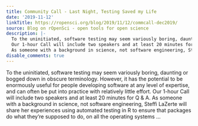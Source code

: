 ```yaml
---
title: Community Call - Last Night, Testing Saved my Life
date: '2019-11-12'
linkTitle: https://ropensci.org/blog/2019/11/12/commcall-dec2019/
source: Blog on rOpenSci - open tools for open science
description: |-
  To the uninitiated, software testing may seem variously boring, daunting or bogged down in obscure terminology. However, it has the potential to be enormously useful for people developing software at any level of expertise, and can often be put into practice with relatively little effort.
  Our 1-hour Call will include two speakers and at least 20 minutes for Q &amp; A.
  As someone with a background in science, not software engineering, Steffi LaZerte will share her experiences using automated testing in R to ensure that packages do what they&rsquo;re supposed to do, on all the operating systems  ...
disable_comments: true
---
```

To the uninitiated, software testing may seem variously boring, daunting or bogged down in obscure terminology. However, it has the potential to be enormously useful for people developing software at any level of expertise, and can often be put into practice with relatively little effort.
Our 1-hour Call will include two speakers and at least 20 minutes for Q &amp; A.
As someone with a background in science, not software engineering, Steffi LaZerte will share her experiences using automated testing in R to ensure that packages do what they&rsquo;re supposed to do, on all the operating systems  ...